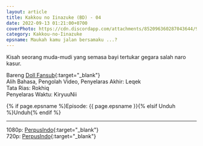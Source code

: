 ```yaml
---
layout: article
title: Kakkou no Iinazuke (BD) - 04
date: 2022-09-13 01:21:00+0700
coverPhoto: https://cdn.discordapp.com/attachments/852096360287043644/991700293098160228/unknown.png
category: Kakkou-no-Iinazuke
epsname: Maukah kamu jalan bersamaku ...?
---
```


Kisah seorang muda-mudi yang semasa bayi tertukar gegara salah naro kasur.

Bareng [Doll Fansub](https://www.perpusindo.info/user/Leqek){:target="_blank"}
<br>
Alih Bahasa, Pengolah Video, Penyelaras Akhir: Leqek
<br>
Tata Rias: Rokhiq
<br>
Penyelaras Waktu: KiryuuNii

{% if page.epsname %}Episode: {{ page.epsname }}{% elsif Unduh %}Unduh{% endif %}

---
1080p: [PerpusIndo](https://www.perpusindo.info/berkas/3jvEKeud){:target="_blank"}<br>
720p: [PerpusIndo](https://www.perpusindo.info/berkas/uj3PRjpu){:target="_blank"}

